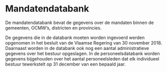 # Mandatendatabank

De mandatendatabank bevat de gegevens over de mandaten binnen de gemeenten, OCMW’s, districten en provincies.

De gegevens die in de databank moeten worden ingevoerd werden opgenomen in het besluit van de Vlaamse Regering van 30 november 2018. Daarnaast worden in de databank ook nog een aantal administratieve gegevens over het bestuur opgeslagen. In de personeelsdatabank worden gegevens bijgehouden over het aantal personeelsleden dat elk individueel bestuur tewerkstelt op 31 december van een bepaald jaar.